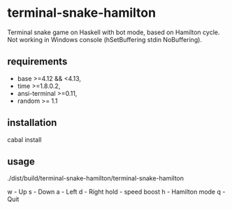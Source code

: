 # terminal-snake-hamilton
Terminal snake game on Haskell with bot mode, based on Hamilton cycle.
Not working in Windows console (hSetBuffering stdin NoBuffering).
## requirements
* base >=4.12 && <4.13,
* time >=1.8.0.2,
* ansi-terminal >=0.11,
* random >= 1.1
## installation
cabal install
## usage
./dist/build/terminal-snake-hamilton/terminal-snake-hamilton

w - Up
s - Down
a - Left
d - Right
hold - speed boost
h - Hamilton mode
q - Quit
